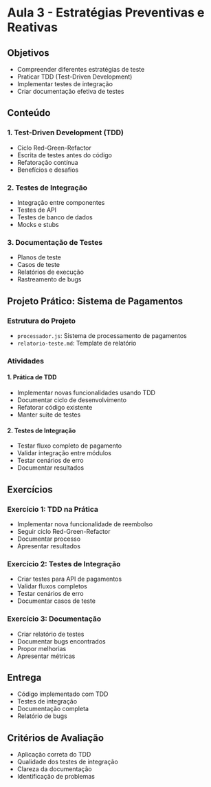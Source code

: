 # Aula 3 - Estratégias Preventivas e Reativas

## Objetivos
- Compreender diferentes estratégias de teste
- Praticar TDD (Test-Driven Development)
- Implementar testes de integração
- Criar documentação efetiva de testes

## Conteúdo

### 1. Test-Driven Development (TDD)
- Ciclo Red-Green-Refactor
- Escrita de testes antes do código
- Refatoração contínua
- Benefícios e desafios

### 2. Testes de Integração
- Integração entre componentes
- Testes de API
- Testes de banco de dados
- Mocks e stubs

### 3. Documentação de Testes
- Planos de teste
- Casos de teste
- Relatórios de execução
- Rastreamento de bugs

## Projeto Prático: Sistema de Pagamentos

### Estrutura do Projeto
- `processador.js`: Sistema de processamento de pagamentos
- `relatorio-teste.md`: Template de relatório

### Atividades

#### 1. Prática de TDD
- Implementar novas funcionalidades usando TDD
- Documentar ciclo de desenvolvimento
- Refatorar código existente
- Manter suite de testes

#### 2. Testes de Integração
- Testar fluxo completo de pagamento
- Validar integração entre módulos
- Testar cenários de erro
- Documentar resultados

## Exercícios

### Exercício 1: TDD na Prática
- Implementar nova funcionalidade de reembolso
- Seguir ciclo Red-Green-Refactor
- Documentar processo
- Apresentar resultados

### Exercício 2: Testes de Integração
- Criar testes para API de pagamentos
- Validar fluxos completos
- Testar cenários de erro
- Documentar casos de teste

### Exercício 3: Documentação
- Criar relatório de testes
- Documentar bugs encontrados
- Propor melhorias
- Apresentar métricas

## Entrega
- Código implementado com TDD
- Testes de integração
- Documentação completa
- Relatório de bugs

## Critérios de Avaliação
- Aplicação correta do TDD
- Qualidade dos testes de integração
- Clareza da documentação
- Identificação de problemas 